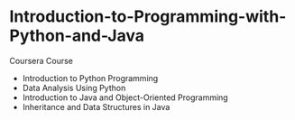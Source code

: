# Introduction-to-Programming-with-Python-and-Java
Coursera Course
- Introduction to Python Programming
- Data Analysis Using Python
- Introduction to Java and Object-Oriented Programming
- Inheritance and Data Structures in Java
